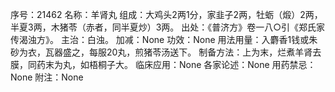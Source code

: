 序号：21462
名称：羊肾丸
组成：大鸡头2两1分，家韭子2两，牡蛎（煅）2两，半夏3两，木猪苓（赤者，同半夏炒）3两。
出处：《普济方》卷一八○引《郑氏家传渴浊方》。
主治：白浊。
加减：None
功效：None
用法用量：入麝香1钱或朱砂为衣，瓦器盛之，每服20丸，煎猪苓汤送下。
制备方法：上为末，烂煮羊肾去膜，同药末为丸，如梧桐子大。
临床应用：None
各家论述：None
用药禁忌：None
附注：None

